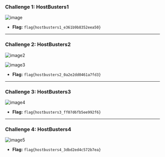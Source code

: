 ### Challenge 1: HostBusters1

![image](https://github.com/x03ee/DeadFaceCTF-2024/blob/main/Hostbusters/HostBusters1/solution.png)

- **Flag:** `flag{hostbusters1_e361b9b8352eea50}`

---

### Challenge 2: HostBusters2

![image2](https://github.com/x03ee/DeadFaceCTF-2024/blob/main/Hostbusters/HostBusters2/location.png)

![image3](https://github.com/x03ee/DeadFaceCTF-2024/blob/main/Hostbusters/HostBusters2/flag.png)

- **Flag:** `flag{hostbusters2_0a2e2dd0461a7fd3}`

---

### Challenge 3: HostBusters3

![image4](https://github.com/x03ee/DeadFaceCTF-2024/blob/main/Hostbusters/HostBusters3/flag.png)

- **Flag:** `flag{hostbusters3_ff07d6fb5ee992f6}`

---

### Challenge 4: HostBusters4

![image5](https://github.com/x03ee/DeadFaceCTF-2024/blob/main/Hostbusters/HostBusters4/flag.png)

- **Flag:** `flag{hostbusters4_3dbd2ed4c572b7ea}`

